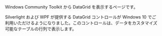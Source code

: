 ﻿Windows Community Toolkit から DataGrid を表示するページです。

Silverlight および WPF が提供する DataGrid コントロールが Windows 10 でご利用いただけるようになりました。このコントロールは、データをカスタマイズ可能なテーブルの行列で表示します。
